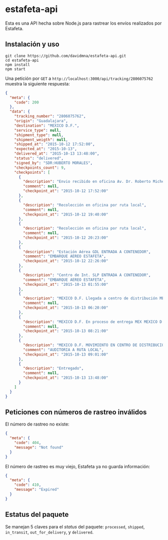 # estafeta-api 

Esta es una API hecha sobre Node.js para rastrear los envíos realizados por Estafeta.

## Instalación y uso
````
git clone https://github.com/davidmna/estafeta-api.git
cd estafeta-api
npm install
npm start
````

Una petición por `GET` a `http://localhost:3000/api/tracking/2806075762` muestra la siguiente respuesta:

````json
{
  "meta": {
    "code": 200
  },
  "data": {
    "tracking_number": "2806075762",
    "origin": "Guadalajara",
    "destination": "MEXICO D.F.",
    "service_type": null,
    "shipment_type": null,
    "shipment_weigth": null,
    "shipped_at": "2015-10-12 17:52:00",
    "expected_at": "2015-10-13",
    "delivered_at": "2015-10-13 13:48:00",
    "status": "delivered",
    "signed_by": "SDR:HUBERTO MORALES",
    "checkpoints_count": 9,
    "checkpoints": [
      {
        "description": "Envio recibido en oficina Av. Dr. Roberto Michel San Carlos GUADALAJARA",
        "comment": null,
        "checkpoint_at": "2015-10-12 17:52:00"
      },
      {
        "description": "Recolección en oficina por ruta local",
        "comment": null,
        "checkpoint_at": "2015-10-12 19:40:00"
      },
      {
        "description": "Recolección en oficina por ruta local",
        "comment": null,
        "checkpoint_at": "2015-10-12 20:23:00"
      },
      {
        "description": "Estación Aérea GDL ENTRADA A CONTENEDOR",
        "comment": "EMBARQUE AEREO ESTAFETA",
        "checkpoint_at": "2015-10-12 22:26:00"
      },
      {
        "description": "Centro de Int. SLP ENTRADA A CONTENEDOR",
        "comment": "EMBARQUE AEREO ESTAFETA",
        "checkpoint_at": "2015-10-13 01:55:00"
      },
      {
        "description": "MEXICO D.F. Llegada a centro de distribución MEX MEXICO D.F.",
        "comment": null,
        "checkpoint_at": "2015-10-13 06:20:00"
      },
      {
        "description": "MEXICO D.F. En proceso de entrega MEX MEXICO D.F.",
        "comment": null,
        "checkpoint_at": "2015-10-13 08:21:00"
      },
      {
        "description": "MEXICO D.F. MOVIMIENTO EN CENTRO DE DISTRIBUCION",
        "comment": "AUDITORIA A RUTA LOCAL",
        "checkpoint_at": "2015-10-13 09:01:00"
      },
      {
        "description": "Entregado",
        "comment": null,
        "checkpoint_at": "2015-10-13 13:48:00"
      }
    ]
  }
}
````

## Peticiones con números de rastreo inválidos
El número de rastreo no existe:
````json
{
  "meta": {
    "code": 404,
    "message": "Not found"
  }
}
````
El número de rastreo es muy viejo, Estafeta ya no guarda información:
````json
{
  "meta": {
    "code": 410,
    "message": "Expired"
  }
}
````

## Estatus del paquete

Se manejan 5 claves para el *status* del paquete: `processed`, `shipped`, `in_transit`, `out_for_delivery`, y `delivered`.
